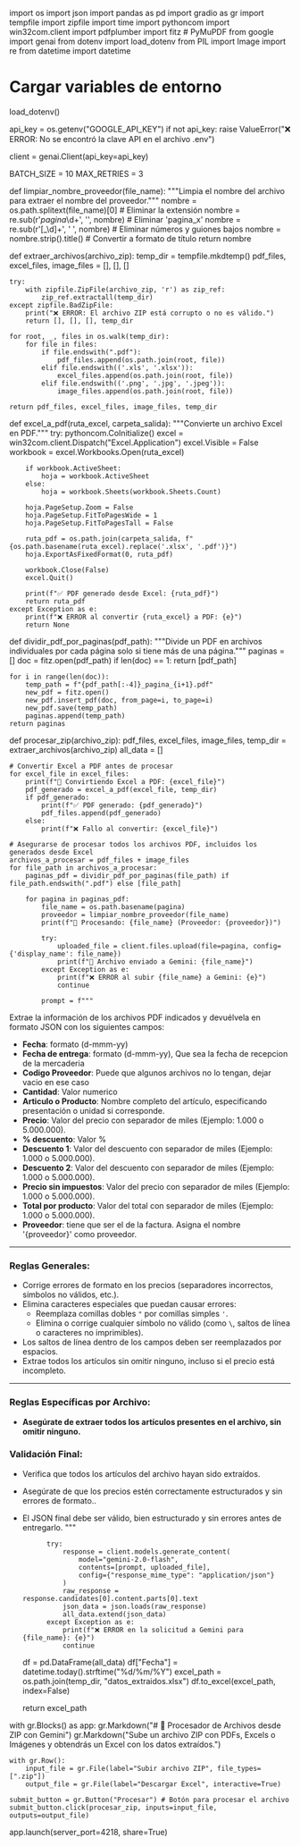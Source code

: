 import os
import json
import pandas as pd
import gradio as gr
import tempfile
import zipfile
import time
import pythoncom
import win32com.client
import pdfplumber
import fitz  # PyMuPDF
from google import genai
from dotenv import load_dotenv
from PIL import Image
import re
from datetime import datetime 

# Cargar variables de entorno
load_dotenv()

api_key = os.getenv("GOOGLE_API_KEY")
if not api_key:
    raise ValueError("❌ ERROR: No se encontró la clave API en el archivo .env")

client = genai.Client(api_key=api_key)

BATCH_SIZE = 10
MAX_RETRIES = 3

def limpiar_nombre_proveedor(file_name):
    """Limpia el nombre del archivo para extraer el nombre del proveedor."""
    nombre = os.path.splitext(file_name)[0]  # Eliminar la extensión
    nombre = re.sub(r'_pagina_\d+', '', nombre)  # Eliminar 'pagina_x'
    nombre = re.sub(r'[_\d]+', ' ', nombre)  # Eliminar números y guiones bajos
    nombre = nombre.strip().title()  # Convertir a formato de título
    return nombre

def extraer_archivos(archivo_zip):
    temp_dir = tempfile.mkdtemp()
    pdf_files, excel_files, image_files = [], [], []
    
    try:
        with zipfile.ZipFile(archivo_zip, 'r') as zip_ref:
            zip_ref.extractall(temp_dir)
    except zipfile.BadZipFile:
        print("❌ ERROR: El archivo ZIP está corrupto o no es válido.")
        return [], [], [], temp_dir

    for root, _, files in os.walk(temp_dir):
        for file in files:
            if file.endswith(".pdf"):
                pdf_files.append(os.path.join(root, file))
            elif file.endswith(('.xls', '.xlsx')):
                excel_files.append(os.path.join(root, file))
            elif file.endswith(('.png', '.jpg', '.jpeg')):
                image_files.append(os.path.join(root, file))

    return pdf_files, excel_files, image_files, temp_dir

def excel_a_pdf(ruta_excel, carpeta_salida):
    """Convierte un archivo Excel en PDF."""
    try:
        pythoncom.CoInitialize()
        excel = win32com.client.Dispatch("Excel.Application")
        excel.Visible = False
        workbook = excel.Workbooks.Open(ruta_excel)

        if workbook.ActiveSheet:
            hoja = workbook.ActiveSheet
        else:
            hoja = workbook.Sheets(workbook.Sheets.Count)

        hoja.PageSetup.Zoom = False
        hoja.PageSetup.FitToPagesWide = 1
        hoja.PageSetup.FitToPagesTall = False

        ruta_pdf = os.path.join(carpeta_salida, f"{os.path.basename(ruta_excel).replace('.xlsx', '.pdf')}")
        hoja.ExportAsFixedFormat(0, ruta_pdf)

        workbook.Close(False)
        excel.Quit()
        
        print(f"✅ PDF generado desde Excel: {ruta_pdf}")
        return ruta_pdf
    except Exception as e:
        print(f"❌ ERROR al convertir {ruta_excel} a PDF: {e}")
        return None

def dividir_pdf_por_paginas(pdf_path):
    """Divide un PDF en archivos individuales por cada página solo si tiene más de una página."""
    paginas = []
    doc = fitz.open(pdf_path)
    if len(doc) == 1:
        return [pdf_path]
    
    for i in range(len(doc)):
        temp_path = f"{pdf_path[:-4]}_pagina_{i+1}.pdf"
        new_pdf = fitz.open()
        new_pdf.insert_pdf(doc, from_page=i, to_page=i)
        new_pdf.save(temp_path)
        paginas.append(temp_path)
    return paginas

def procesar_zip(archivo_zip):
    pdf_files, excel_files, image_files, temp_dir = extraer_archivos(archivo_zip)
    all_data = []

    # Convertir Excel a PDF antes de procesar
    for excel_file in excel_files:
        print(f"🔄 Convirtiendo Excel a PDF: {excel_file}")
        pdf_generado = excel_a_pdf(excel_file, temp_dir)
        if pdf_generado:
            print(f"✅ PDF generado: {pdf_generado}")
            pdf_files.append(pdf_generado)
        else:
            print(f"❌ Fallo al convertir: {excel_file}")

    # Asegurarse de procesar todos los archivos PDF, incluidos los generados desde Excel
    archivos_a_procesar = pdf_files + image_files
    for file_path in archivos_a_procesar:
        paginas_pdf = dividir_pdf_por_paginas(file_path) if file_path.endswith(".pdf") else [file_path]
        
        for pagina in paginas_pdf:
            file_name = os.path.basename(pagina)
            proveedor = limpiar_nombre_proveedor(file_name)
            print(f"📄 Procesando: {file_name} (Proveedor: {proveedor})")
            
            try:
                uploaded_file = client.files.upload(file=pagina, config={'display_name': file_name})
                print(f"🚀 Archivo enviado a Gemini: {file_name}")
            except Exception as e:
                print(f"❌ ERROR al subir {file_name} a Gemini: {e}")
                continue
            
            prompt = f"""
Extrae la información de los archivos PDF indicados y devuélvela en formato JSON con los siguientes campos:

- **Fecha**: formato (d-mmm-yy)
- **Fecha de entrega**: formato (d-mmm-yy), Que sea la fecha de recepcion de la mercaderia
- **Codigo Proveedor**: Puede que algunos archivos no lo tengan, dejar vacio en ese caso
- **Cantidad**: Valor numerico
- **Articulo o Producto**: Nombre completo del artículo, especificando presentación o unidad si corresponde.
- **Precio**: Valor del precio con separador de miles (Ejemplo: 1.000 o 5.000.000).
- **% descuento**: Valor %
- **Descuento 1**: Valor del descuento con separador de miles (Ejemplo: 1.000 o 5.000.000).
- **Descuento 2**: Valor del descuento con separador de miles (Ejemplo: 1.000 o 5.000.000).
- **Precio sin impuestos**: Valor del precio con separador de miles (Ejemplo: 1.000 o 5.000.000).
- **Total por producto**: Valor del total con separador de miles (Ejemplo: 1.000 o 5.000.000).
- **Proveedor**: tiene que ser el de la factura. Asigna el nombre '{proveedor}' como proveedor.


---

### **Reglas Generales:**
- Corrige errores de formato en los precios (separadores incorrectos, símbolos no válidos, etc.).
- Elimina caracteres especiales que puedan causar errores:
  - Reemplaza comillas dobles `"` por comillas simples `'`.
  - Elimina o corrige cualquier símbolo no válido (como `\`, saltos de línea o caracteres no imprimibles).
- Los saltos de línea dentro de los campos deben ser reemplazados por espacios.
- Extrae todos los artículos sin omitir ninguno, incluso si el precio está incompleto.

---

### **Reglas Específicas por Archivo:**


- **Asegúrate de extraer todos los artículos presentes en el archivo, sin omitir ninguno.**

### **Validación Final:**
- Verifica que todos los artículos del archivo hayan sido extraídos.
- Asegúrate de que los precios estén correctamente estructurados y sin errores de formato..
- El JSON final debe ser válido, bien estructurado y sin errores antes de entregarlo.
"""
            
            try:
                response = client.models.generate_content(
                    model="gemini-2.0-flash",
                    contents=[prompt, uploaded_file],
                    config={"response_mime_type": "application/json"}
                )
                raw_response = response.candidates[0].content.parts[0].text
                json_data = json.loads(raw_response)
                all_data.extend(json_data)
            except Exception as e:
                print(f"❌ ERROR en la solicitud a Gemini para {file_name}: {e}")
                continue
    
    df = pd.DataFrame(all_data)
    df["Fecha"] = datetime.today().strftime("%d/%m/%Y")
    excel_path = os.path.join(temp_dir, "datos_extraidos.xlsx")
    df.to_excel(excel_path, index=False)
    
    return excel_path

with gr.Blocks() as app:
    gr.Markdown("# 📄 Procesador de Archivos desde ZIP con Gemini")
    gr.Markdown("Sube un archivo ZIP con PDFs, Excels o Imágenes y obtendrás un Excel con los datos extraídos.")

    with gr.Row():
        input_file = gr.File(label="Subir archivo ZIP", file_types=[".zip"])
        output_file = gr.File(label="Descargar Excel", interactive=True)
    
    submit_button = gr.Button("Procesar") # Botón para procesar el archivo
    submit_button.click(procesar_zip, inputs=input_file, outputs=output_file)

app.launch(server_port=4218, share=True)
